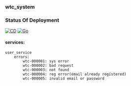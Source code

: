 ### wtc_system

### Status Of Deployment
[![CD](https://github.com/hawkkiller/wtc_system/actions/workflows/dev.workflow.yml/badge.svg?branch=main)](https://github.com/hawkkiller/wtc_system/actions/workflows/dev.workflow.yml)
[![Go](https://img.shields.io/badge/1.18-golang-blue)](https://github.com/golang)

#### services:
    user_service
        errors:
            wtc-000001: sys error
            wtc-000002: bad request
            wtc-000003: not found
            wtc-000004: reg error(email already registered)
            wtc-000005: invalid email or password
